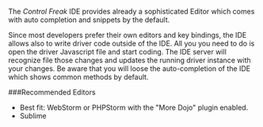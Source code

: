 The *Control Freak* IDE provides already a sophisticated Editor which comes with auto completion and snippets by the default.

Since most developers prefer their own editors and key bindings, the IDE allows also to write driver code outside of the
IDE. All you you need to do is open the driver Javascript file and start coding. The IDE server will recognize file 
those changes and updates the running driver instance with your changes.
Be aware that you will loose the auto-completion of the IDE which shows common methods by default.


###Recommended Editors

- Best fit: WebStorm or PHPStorm with the "More Dojo" plugin enabled.
- Sublime
